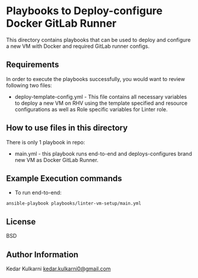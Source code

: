 Playbooks to Deploy-configure Docker GitLab Runner
===================================================

This directory contains playbooks that can be used to deploy and configure a new VM with Docker and required GitLab runner configs.

Requirements
------------
In order to execute the playbooks successfully, you would want to review following two files:

* deploy-template-config.yml - This file contains all necessary variables to deploy a new VM on RHV using the template specified and resource configurations as well as Role specific variables for Linter role.


How to use files in this directory
----------------------------------
There is only 1 playbook in repo:
* main.yml - this playbook runs end-to-end and deploys-configures brand new VM as Docker GitLab Runner.

Example Execution commands
---------------------------

* To run end-to-end:
```
ansible-playbook playbooks/linter-vm-setup/main.yml
```

License
-------

BSD

Author Information
------------------

Kedar Kulkarni <kedar.kulkarni0@gmail.com>
